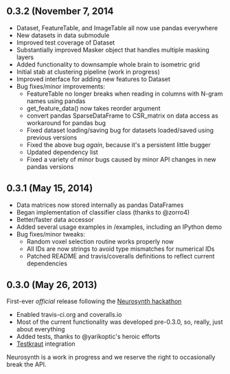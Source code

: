 ## 0.3.2 (November 7, 2014
- Dataset, FeatureTable, and ImageTable all now use pandas everywhere
- New datasets in data submodule
- Improved test coverage of Dataset
- Substantially improved Masker object that handles multiple masking layers
- Added functionality to downsample whole brain to isometric grid
- Initial stab at clustering pipeline (work in progress)
- Improved interface for adding new features to Dataset
- Bug fixes/minor improvements:
	- FeatureTable no longer breaks when reading in columns with N-gram names using pandas
	- get_feature_data() now takes reorder argument
	- convert pandas SparseDataFrame to CSR_matrix on data access as workaround for pandas bug
	- Fixed dataset loading/saving bug for datasets loaded/saved using previous versions
	- Fixed the above bug *again*, because it's a persistent little bugger
	- Updated dependency list
	- Fixed a variety of minor bugs caused by minor API changes in new pandas versions

## 0.3.1 (May 15, 2014)
- Data matrices now stored internally as pandas DataFrames
- Began implementation of classifier class (thanks to @zorro4)
- Better/faster data accessor
- Added several usage examples in /examples, including an IPython demo
- Bug fixes/minor tweaks:
	- Random voxel selection routine works properly now
	- All IDs are now strings to avoid type mismatches for numerical IDs
	- Patched README and travis/coveralls definitions to reflect current dependencies

## 0.3.0 (May 26, 2013)

First-ever *official* release following the [Neurosynth hackathon](http://hackathon.neurosynth.org)

- Enabled travis-ci.org and coveralls.io
- Most of the current functionality was developed pre-0.3.0, so, really, just about everything
- Added tests, thanks to @yarikoptic's heroic efforts
- [Testkraut](https://github.com/neurodebian/testkraut) integration

Neurosynth is a work in progress and we reserve the right to occasionally break the API.
